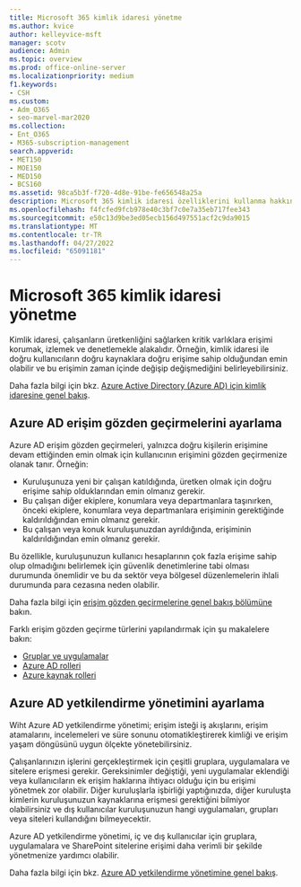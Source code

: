 ```yaml
---
title: Microsoft 365 kimlik idaresi yönetme
ms.author: kvice
author: kelleyvice-msft
manager: scotv
audience: Admin
ms.topic: overview
ms.prod: office-online-server
ms.localizationpriority: medium
f1.keywords:
- CSH
ms.custom:
- Adm_O365
- seo-marvel-mar2020
ms.collection:
- Ent_O365
- M365-subscription-management
search.appverid:
- MET150
- MOE150
- MED150
- BCS160
ms.assetid: 98ca5b3f-f720-4d8e-91be-fe656548a25a
description: Microsoft 365 kimlik idaresi özelliklerini kullanma hakkında bilgi edinin.
ms.openlocfilehash: f4fcfed9fcb978e40c3bf7c0e7a35eb717fee343
ms.sourcegitcommit: e50c13d9be3ed05ecb156d497551acf2c9da9015
ms.translationtype: MT
ms.contentlocale: tr-TR
ms.lasthandoff: 04/27/2022
ms.locfileid: "65091181"
---
```

# <a name="manage-microsoft-365-identity-governance"></a>Microsoft 365 kimlik idaresi yönetme

Kimlik idaresi, çalışanların üretkenliğini sağlarken kritik varlıklara erişimi korumak, izlemek ve denetlemekle alakalıdır. Örneğin, kimlik idaresi ile doğru kullanıcıların doğru kaynaklara doğru erişime sahip olduğundan emin olabilir ve bu erişimin zaman içinde değişip değişmediğini belirleyebilirsiniz.

Daha fazla bilgi için bkz. [Azure Active Directory (Azure AD) için kimlik idaresine genel bakış](/azure/active-directory/governance/identity-governance-overview).

## <a name="set-up-azure-ad-access-reviews"></a>Azure AD erişim gözden geçirmelerini ayarlama

Azure AD erişim gözden geçirmeleri, yalnızca doğru kişilerin erişimine devam ettiğinden emin olmak için kullanıcının erişimini gözden geçirmenize olanak tanır. Örneğin:

- Kuruluşunuza yeni bir çalışan katıldığında, üretken olmak için doğru erişime sahip olduklarından emin olmanız gerekir.
- Bu çalışan diğer ekiplere, konumlara veya departmanlara taşınırken, önceki ekiplere, konumlara veya departmanlara erişiminin gerektiğinde kaldırıldığından emin olmanız gerekir.
- Bu çalışan veya konuk kuruluşunuzdan ayrıldığında, erişiminin kaldırıldığından emin olmanız gerekir.

Bu özellikle, kuruluşunuzun kullanıcı hesaplarının çok fazla erişime sahip olup olmadığını belirlemek için güvenlik denetimlerine tabi olması durumunda önemlidir ve bu da sektör veya bölgesel düzenlemelerin ihlali durumunda para cezasına neden olabilir.

Daha fazla bilgi için [erişim gözden geçirmelerine genel bakış bölümüne](/azure/active-directory/governance/access-reviews-overview) bakın.

Farklı erişim gözden geçirme türlerini yapılandırmak için şu makalelere bakın:

- [Gruplar ve uygulamalar](/azure/active-directory/governance/create-access-review)
- [Azure AD rolleri](/azure/active-directory/privileged-identity-management/pim-how-to-start-security-review?toc=%2fazure%2factive-directory%2fgovernance%2ftoc.json)
- [Azure kaynak rolleri](/azure/active-directory/privileged-identity-management/pim-resource-roles-start-access-review?toc=%2fazure%2factive-directory%2fgovernance%2ftoc.json)

## <a name="set-up-azure-ad-entitlement-management"></a>Azure AD yetkilendirme yönetimini ayarlama

Wiht Azure AD yetkilendirme yönetimi; erişim isteği iş akışlarını, erişim atamalarını, incelemeleri ve süre sonunu otomatikleştirerek kimliği ve erişim yaşam döngüsünü uygun ölçekte yönetebilirsiniz.

Çalışanlarınızın işlerini gerçekleştirmek için çeşitli gruplara, uygulamalara ve sitelere erişmesi gerekir. Gereksinimler değiştiği, yeni uygulamalar eklendiği veya kullanıcıların ek erişim haklarına ihtiyacı olduğu için bu erişimi yönetmek zor olabilir. Diğer kuruluşlarla işbirliği yaptığınızda, diğer kuruluşta kimlerin kuruluşunuzun kaynaklarına erişmesi gerektiğini bilmiyor olabilirsiniz ve dış kullanıcılar kuruluşunuzun hangi uygulamaları, grupları veya siteleri kullandığını bilmeyecektir.

Azure AD yetkilendirme yönetimi, iç ve dış kullanıcılar için gruplara, uygulamalara ve SharePoint sitelerine erişimi daha verimli bir şekilde yönetmenize yardımcı olabilir.
 
Daha fazla bilgi için bkz. [Azure AD yetkilendirme yönetimine genel bakış](/azure/active-directory/governance/entitlement-management-overview).